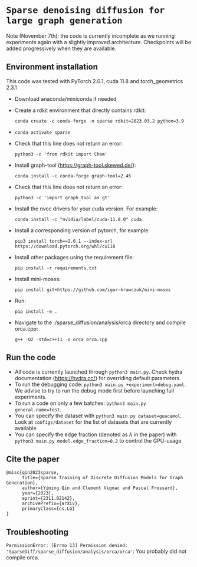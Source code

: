 # `Sparse denoising diffusion for large graph generation`

Note (November 7th): the code is currently incomplete as we running experiments again with a slightly improved architecture. Checkpoints will be added progressively when they are available.

## Environment installation
This code was tested with PyTorch 2.0.1, cuda 11.8 and torch_geometrics 2.3.1

  - Download anaconda/miniconda if needed
  - Create a rdkit environment that directly contains rdkit:
    
    ```conda create -c conda-forge -n sparse rdkit=2023.03.2 python=3.9```
  - `conda activate sparse`
  - Check that this line does not return an error:
    
    ``` python3 -c 'from rdkit import Chem' ```
  - Install graph-tool (https://graph-tool.skewed.de/):  
    
    ```conda install -c conda-forge graph-tool=2.45```
  - Check that this line does not return an error:
    
    ```python3 -c 'import graph_tool as gt' ```
  - Install the nvcc drivers for your cuda version. For example:
    
    ```conda install -c "nvidia/label/cuda-11.8.0" cuda```
  - Install a corresponding version of pytorch, for example: 
    
    ```pip3 install torch==2.0.1 --index-url https://download.pytorch.org/whl/cu118```
  - Install other packages using the requirement file: 
    
    ```pip install -r requirements.txt```
  - Install mini-moses: 
    
    ```pip install git+https://github.com/igor-krawczuk/mini-moses```
  - Run:
    
    ```pip install -e .```

  - Navigate to the ./sparse_diffusion/analysis/orca directory and compile orca.cpp: 
    
     ```g++ -O2 -std=c++11 -o orca orca.cpp```


## Run the code
  
  - All code is currently launched through `python3 main.py`. Check hydra documentation (https://hydra.cc/) for overriding default parameters.
  - To run the debugging code: `python3 main.py +experiment=debug.yaml`. We advise to try to run the debug mode first
    before launching full experiments.
  - To run a code on only a few batches: `python3 main.py general.name=test`.
  - You can specify the dataset with `python3 main.py dataset=guacamol`. Look at `configs/dataset` for the list of datasets that are currently available
  - You can specify the edge fraction (denoted as $\lambda$ in the paper) with `python3 main.py model.edge_fraction=0.2` to control the GPU-usage

## Cite the paper
```
@misc{qin2023sparse,
      title={Sparse Training of Discrete Diffusion Models for Graph Generation}, 
      author={Yiming Qin and Clement Vignac and Pascal Frossard},
      year={2023},
      eprint={2311.02142},
      archivePrefix={arXiv},
      primaryClass={cs.LG}
}
```

<!-- If you have retrained a model from scratch for which the samples are not available yet, we would be very happy if you could send them to us! -->

## Troubleshooting 

`PermissionError: [Errno 13] Permission denied: 'SparseDiff/sparse_diffusion/analysis/orca/orca'`: You probably did not compile orca.
